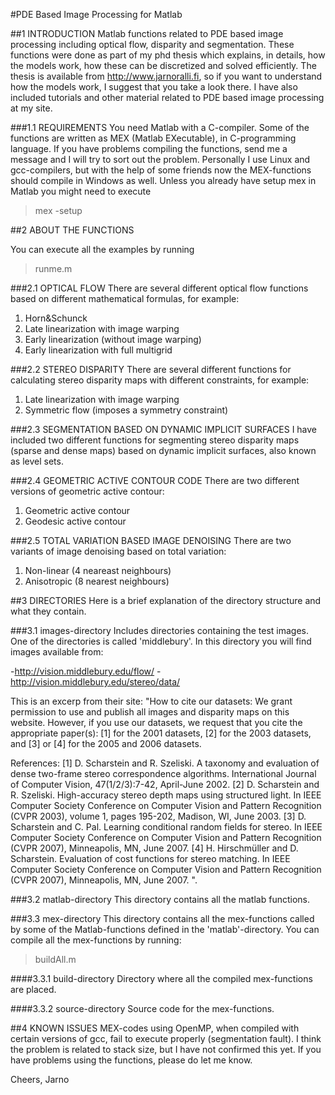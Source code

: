 #PDE Based Image Processing for Matlab

##1 INTRODUCTION
Matlab functions related to PDE based image processing including optical flow, disparity and segmentation.
These functions were done as part of my phd thesis which explains, in details, how the models work, how these can be
discretized and solved efficiently. The thesis is available from http://www.jarnoralli.fi, so if you want to
understand how the models work, I suggest that you take a look there. I have also included tutorials and other
material related to PDE based image processing at my site.

###1.1 REQUIREMENTS
You need Matlab with a C-compiler. Some of the functions are written as MEX (Matlab EXecutable), in C-programming language.
If you have problems compiling the functions, send me a message and I will try to sort out the problem. Personally I use
Linux and gcc-compilers, but with the help of some friends now the MEX-functions should compile in Windows as well. Unless 
you already have setup mex in Matlab you might need to execute
>mex -setup

##2 ABOUT THE FUNCTIONS

You can execute all the examples by running
>runme.m

###2.1 OPTICAL FLOW
There are several different optical flow functions based on different mathematical formulas, for example:

  1. Horn&Schunck
  2. Late linearization with image warping
  3. Early linearization (without image warping)
  4. Early linearization with full multigrid

###2.2 STEREO DISPARITY
There are several different functions for calculating stereo disparity maps with different constraints, for example:

  1. Late linearization with image warping
  2. Symmetric flow (imposes a symmetry constraint)

###2.3 SEGMENTATION BASED ON DYNAMIC IMPLICIT SURFACES
I have included two different functions for segmenting stereo disparity maps (sparse and dense maps) based on dynamic
implicit surfaces, also known as level sets.

###2.4 GEOMETRIC ACTIVE CONTOUR CODE
There are two different versions of geometric active contour:

  1. Geometric active contour
  2. Geodesic active contour

###2.5 TOTAL VARIATION BASED IMAGE DENOISING
There are two variants of image denoising based on total variation:

  1. Non-linear (4 neareast neighbours)
  2. Anisotropic (8 nearest neighbours)

##3 DIRECTORIES
Here is a brief explanation of the directory structure and what they contain. 

###3.1 images-directory
Includes directories containing the test images. One of the directories is called 'middlebury'. In this directory you will find images available from:

-http://vision.middlebury.edu/flow/
-http://vision.middlebury.edu/stereo/data/

This is an excerp from their site:
"How to cite our datasets:
We grant permission to use and publish all images and disparity maps on this website. However, if you use our datasets, we request that you cite the appropriate paper(s): [1] for the 2001 datasets, [2] for the 2003 datasets, and [3] or [4] for the 2005 and 2006 datasets.

References:
[1]	D. Scharstein and R. Szeliski. A taxonomy and evaluation of dense two-frame stereo correspondence algorithms.
International Journal of Computer Vision, 47(1/2/3):7-42, April-June 2002.
[2]	D. Scharstein and R. Szeliski. High-accuracy stereo depth maps using structured light.
In IEEE Computer Society Conference on Computer Vision and Pattern Recognition (CVPR 2003), volume 1, pages 195-202, Madison, WI, June 2003.
[3]	D. Scharstein and C. Pal. Learning conditional random fields for stereo.
In IEEE Computer Society Conference on Computer Vision and Pattern Recognition (CVPR 2007), Minneapolis, MN, June 2007.
[4]	H. Hirschmüller and D. Scharstein. Evaluation of cost functions for stereo matching.
In IEEE Computer Society Conference on Computer Vision and Pattern Recognition (CVPR 2007), Minneapolis, MN, June 2007.
".

###3.2 matlab-directory
This directory contains all the matlab functions.

###3.3 mex-directory
This directory contains all the mex-functions called by some of the Matlab-functions defined in the 'matlab'-directory. You can compile all the mex-functions by running:
>buildAll.m

####3.3.1 build-directory
Directory where all the compiled mex-functions are placed.

####3.3.2 source-directory
Source code for the mex-functions.

##4 KNOWN ISSUES
MEX-codes using OpenMP, when compiled with certain versions of gcc, fail to execute properly (segmentation fault). I think the problem is related to stack size, but I have not confirmed this yet. If you have problems using the functions, please do let me know.

Cheers,
Jarno

